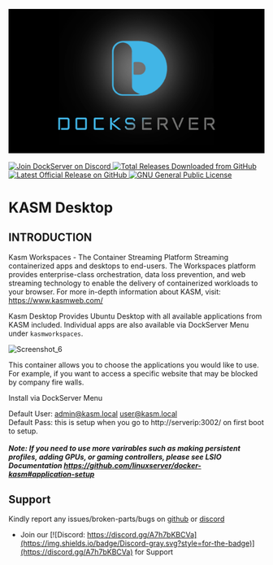 ![Image of DockServer](/img/container_images/docker-dockserver.png)

<p align="left">
    <a href="https://discord.gg/FYSvu83caM">
        <img src="https://discord.com/api/guilds/830478558995415100/widget.png?label=Discord%20Server&logo=discord" alt="Join DockServer on Discord">
    </a>
        <a href="https://github.com/dockserver/dockserver/releases">
        <img src="https://img.shields.io/github/downloads/dockserver/dockserver/total?label=Total%20Downloads&logo=github" alt="Total Releases Downloaded from GitHub">
    </a>
    <a href="https://github.com/dockserver/dockserver/releases/latest">
        <img src="https://img.shields.io/github/v/release/dockserver/dockserver?include_prereleases&label=Latest%20Release&logo=github" alt="Latest Official Release on GitHub">
    </a>
    <a href="https://github.com/dockserver/dockserver/blob/master/LICENSE">
        <img src="https://img.shields.io/github/license/dockserver/dockserver?label=License&logo=gnu" alt="GNU General Public License">
    </a>
</p>


# KASM Desktop 

## INTRODUCTION

Kasm Workspaces - The Container Streaming Platform
Streaming containerized apps and desktops to end-users. The Workspaces platform provides enterprise-class orchestration, data loss prevention, and web streaming technology to enable the delivery of containerized workloads to your browser. For more in-depth information about KASM, visit: https://www.kasmweb.com/

Kasm Desktop Provides Ubuntu Desktop with all available applications from KASM included. Individual apps are also available via DockServer Menu under `kasmworkspaces`.

![Screenshot_6](https://user-images.githubusercontent.com/23133649/136709038-f63d824a-187d-4584-96d8-94b535c815f5.png)

This container allows you to choose the applications you would like to use. For example, if you want to access a specific website that may be blocked by company fire walls. 

Install via DockServer Menu

Default User: admin@kasm.local
              user@kasm.local
<br />
Default Pass: this is setup when you go to http://serverip:3002/ on first boot to setup.
<br />
<br />
**_Note: If you need to use more varirables such as making persistent profiles, adding GPUs, or gaming controllers, please see LSIO Documentation https://github.com/linuxserver/docker-kasm#application-setup_**

## Support

Kindly report any issues/broken-parts/bugs on [github](https://github.com/dockserver/dockserver/issues) or [discord](https://discord.gg/A7h7bKBCVa)

- Join our [![Discord: https://discord.gg/A7h7bKBCVa](https://img.shields.io/badge/Discord-gray.svg?style=for-the-badge)](https://discord.gg/A7h7bKBCVa) for Support
